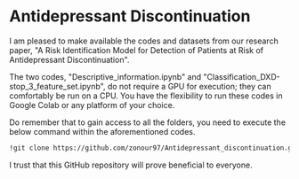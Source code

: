 # Antidepressant Discontinuation

I am pleased to make available the codes and datasets from our research paper,
"A Risk Identification Model for Detection of Patients at Risk of Antidepressant Discontinuation".

The two codes, "Descriptive_information.ipynb" and "Classification_DXD-stop_3_feature_set.ipynb", do not require a GPU for execution; they can comfortably be run on a CPU. You have the flexibility to run these codes in Google Colab or any platform of your choice.

Do remember that to gain access to all the folders, you need to execute the below command within the aforementioned codes.

```bash
!git clone https://github.com/zonour97/Antidepressant_discontinuation.git
```

I trust that this GitHub repository will prove beneficial to everyone.

